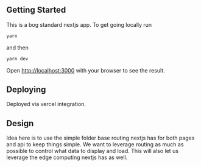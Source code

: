 ## Getting Started

This is a bog standard nextjs app. To get going locally run

```bash
yarn
```

and then

```bash
yarn dev
```

Open [http://localhost:3000](http://localhost:3000) with your browser to see the result.

## Deploying

Deployed via vercel integration.

## Design

Idea here is to use the simple folder base routing nextjs has for both pages and api to keep things simple. We want to leverage routing as much as possible to control what data to display and load. This will also let us leverage the edge computing nextjs has as well.

